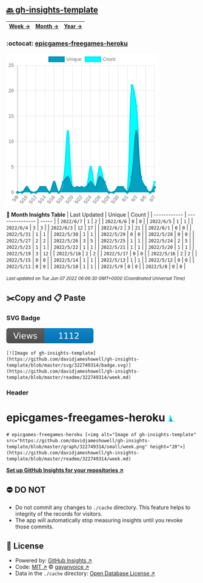 ## [🔙 gh-insights-template](https://github.com/davidjameshowell/gh-insights-template)
| [**Week →**](https://github.com/davidjameshowell/gh-insights-template/blob/master/readme/322749314/week.md) | [**Month →**](https://github.com/davidjameshowell/gh-insights-template/blob/master/readme/322749314/month.md) | [**Year →**](https://github.com/davidjameshowell/gh-insights-template/blob/master/readme/322749314/year.md) |
 | ------------ | --------------- | ----- |

### :octocat: [epicgames-freegames-heroku](https://github.com/davidjameshowell/epicgames-freegames-heroku)
![Image of gh-insights-template](https://github.com/davidjameshowell/gh-insights-template/blob/master/graph/322749314/large/month.png)

**:calendar: Month Insights Table**
| Last Updated | Unique | Count |
 | ------------ | --------------- | ----- |
 | `2022/6/7` |  `1` | `2` |
 | `2022/6/6` |  `0` | `0` |
 | `2022/6/5` |  `1` | `1` |
 | `2022/6/4` |  `3` | `3` |
 | `2022/6/3` |  `12` | `17` |
 | `2022/6/2` |  `3` | `21` |
 | `2022/6/1` |  `0` | `0` |
 | `2022/5/31` |  `1` | `1` |
 | `2022/5/30` |  `1` | `1` |
 | `2022/5/29` |  `0` | `0` |
 | `2022/5/28` |  `0` | `0` |
 | `2022/5/27` |  `2` | `2` |
 | `2022/5/26` |  `3` | `5` |
 | `2022/5/25` |  `1` | `1` |
 | `2022/5/24` |  `2` | `5` |
 | `2022/5/23` |  `1` | `1` |
 | `2022/5/22` |  `1` | `1` |
 | `2022/5/21` |  `1` | `1` |
 | `2022/5/20` |  `1` | `1` |
 | `2022/5/19` |  `3` | `12` |
 | `2022/5/18` |  `2` | `2` |
 | `2022/5/17` |  `0` | `0` |
 | `2022/5/16` |  `2` | `2` |
 | `2022/5/15` |  `0` | `0` |
 | `2022/5/14` |  `1` | `1` |
 | `2022/5/13` |  `1` | `1` |
 | `2022/5/12` |  `0` | `0` |
 | `2022/5/11` |  `0` | `0` |
 | `2022/5/10` |  `1` | `1` |
 | `2022/5/9` |  `0` | `0` |
 | `2022/5/8` |  `0` | `0` |

<small><i>Last updated on Tue Jun 07 2022 06:06:30 GMT+0000 (Coordinated Universal Time)</i></small>

## ✂️Copy and 📋 Paste
### SVG Badge
[![Image of gh-insights-template](https://github.com/davidjameshowell/gh-insights-template/blob/master/svg/322749314/badge.svg)](https://github.com/davidjameshowell/gh-insights-template/blob/master/readme/322749314/week.md)
```readme
[![Image of gh-insights-template](https://github.com/davidjameshowell/gh-insights-template/blob/master/svg/322749314/badge.svg)](https://github.com/davidjameshowell/gh-insights-template/blob/master/readme/322749314/week.md)
```
### Header
# epicgames-freegames-heroku [<img alt="Image of gh-insights-template" src="https://github.com/davidjameshowell/gh-insights-template/blob/master/graph/322749314/small/week.png" height="20">](https://github.com/davidjameshowell/gh-insights-template/blob/master/readme/322749314/week.md)
```readme
# epicgames-freegames-heroku [<img alt="Image of gh-insights-template" src="https://github.com/davidjameshowell/gh-insights-template/blob/master/graph/322749314/small/week.png" height="20">](https://github.com/davidjameshowell/gh-insights-template/blob/master/readme/322749314/week.md)
```
[**Set up GitHub Insights for your repositories ↗️**](https://github.com/gayanvoice/github-insights)
## ⛔ DO NOT
- Do not commit any changes to `./cache` directory. This feature helps to integrity of the records for visitors.
- The app will automatically stop measuring insights until you revoke those commits.
## 📄 License
- Powered by: [GitHub Insights ↗️](https://github.com/gayanvoice/github-insights)
- Code: [MIT ↗️](./LICENSE) © [gayanvoice ↗️](https://github.com/gayanvoice)
- Data in the `./cache` directory: [Open Database License ↗️](https://opendatacommons.org/licenses/odbl/1-0/)